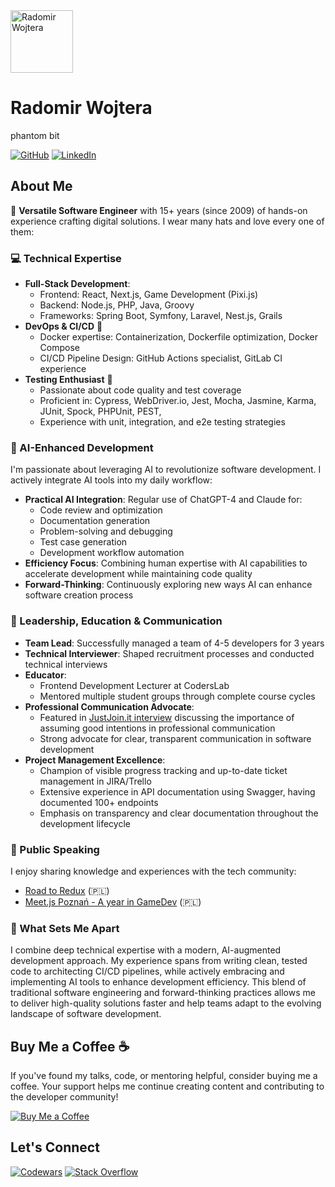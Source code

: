 <div>
    <img class="avatar-user" src="/assets/images/the_face.png" alt="Radomir Wojtera" width="100" height="100">
    <h1>Radomir Wojtera</h1>
    <span class="phantombit">phant<span class="o-transform">o</span>m b<span class="i-transform">i</span>t</span>
</div>

[![GitHub](https://img.shields.io/badge/GitHub-black?style=for-the-badge&logo=github)](https://github.com/tiriana)
[![LinkedIn](https://img.shields.io/badge/LinkedIn-blue?style=for-the-badge&logo=linkedin)](https://www.linkedin.com/in/radomirwojtera)

## About Me
🚀 **Versatile Software Engineer** with 15+ years (since 2009) of hands-on experience crafting digital solutions. I wear many hats and love every one of them:

### 💻 Technical Expertise
- **Full-Stack Development**:
  - Frontend: React, Next.js, Game Development (Pixi.js)
  - Backend: Node.js, PHP, Java, Groovy
  - Frameworks: Spring Boot, Symfony, Laravel, Nest.js, Grails
- **DevOps & CI/CD** 🔧
  - Docker expertise: Containerization, Dockerfile optimization, Docker Compose
  - CI/CD Pipeline Design: GitHub Actions specialist, GitLab CI experience
- **Testing Enthusiast** 🧪
  - Passionate about code quality and test coverage
  - Proficient in:  Cypress, WebDriver.io, Jest, Mocha, Jasmine, Karma, JUnit, Spock, PHPUnit, PEST,
  - Experience with unit, integration, and e2e testing strategies

### 🤖 AI-Enhanced Development
I'm passionate about leveraging AI to revolutionize software development. I actively integrate AI tools into my daily workflow:
- **Practical AI Integration**: Regular use of ChatGPT-4 and Claude for:
  - Code review and optimization
  - Documentation generation
  - Problem-solving and debugging
  - Test case generation
  - Development workflow automation
- **Efficiency Focus**: Combining human expertise with AI capabilities to accelerate development while maintaining code quality
- **Forward-Thinking**: Continuously exploring new ways AI can enhance software creation process

### 👥 Leadership, Education & Communication
- **Team Lead**: Successfully managed a team of 4-5 developers for 3 years
- **Technical Interviewer**: Shaped recruitment processes and conducted technical interviews
- **Educator**:
  - Frontend Development Lecturer at CodersLab
  - Mentored multiple student groups through complete course cycles
- **Professional Communication Advocate**:
  - Featured in [JustJoin.it interview](https://justjoin.it/blog/zawsze-zakladam-dobre-intencje) discussing the importance of assuming good intentions in professional communication
  - Strong advocate for clear, transparent communication in software development
- **Project Management Excellence**:
  - Champion of visible progress tracking and up-to-date ticket management in JIRA/Trello
  - Extensive experience in API documentation using Swagger, having documented 100+ endpoints
  - Emphasis on transparency and clear documentation throughout the development lifecycle

### 🎤 Public Speaking
I enjoy sharing knowledge and experiences with the tech community:
- [Road to Redux](https://www.youtube.com/watch?app=desktop&v=6WwQq8EVlUg) (🇵🇱)
- [Meet.js Poznań - A year in GameDev](https://www.youtube.com/watch?v=jN_9WDGYuB0) (🇵🇱)

### 🌟 What Sets Me Apart
I combine deep technical expertise with a modern, AI-augmented development approach. My experience spans from writing clean, tested code to architecting CI/CD pipelines, while actively embracing and implementing AI tools to enhance development efficiency. This blend of traditional software engineering and forward-thinking practices allows me to deliver high-quality solutions faster and help teams adapt to the evolving landscape of software development.

## Buy Me a Coffee ☕
If you've found my talks, code, or mentoring helpful, consider buying me a coffee. Your support helps me continue creating content and contributing to the developer community!

[![Buy Me a Coffee](https://img.shields.io/badge/Buy%20Me%20a%20Coffee-FFDD00?style=for-the-badge&logo=buy-me-a-coffee&logoColor=black)](https://www.buymeacoffee.com/tiriana)

## Let's Connect
[![Codewars](https://img.shields.io/badge/Codewars-yellow?style=for-the-badge&logo=codewars)](https://www.codewars.com/users/tiriana)
[![Stack Overflow](https://img.shields.io/badge/Stack%20Overflow-FE7A16?style=for-the-badge&logo=stackoverflow&logoColor=white)](https://stackoverflow.com/users/942223/tiriana)
